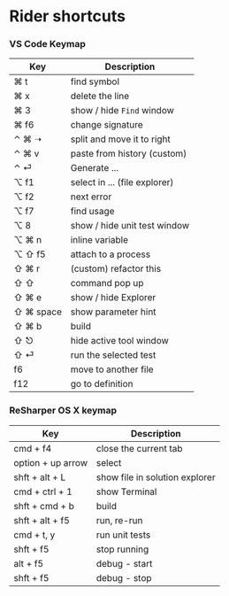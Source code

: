 # Rider shortcuts


### VS Code Keymap

Key | Description
-- | --
⌘ t | find symbol
⌘ x | delete the line
⌘ 3 | show / hide `Find` window
⌘ f6 | change signature
⌃ ⌘ ➝ | split and move it to right
⌃ ⌘ v | paste from history (custom)
⌃ ⏎ | Generate ...
⌥ f1 | select in ... (file explorer)
⌥ f2 | next error
⌥ f7 | find usage
⌥ 8 | show / hide unit test window
⌥ ⌘ n | inline variable
⌥ ⇧ f5 | attach to a process
⇧ ⌘ r | (custom) refactor this
⇧ ⇧ | command pop up
⇧ ⌘ e | show / hide Explorer
⇧ ⌘ space | show parameter hint
⇧ ⌘ b | build
⇧ ⎋ | hide active tool window
⇧ ⏎ | run the selected test
f6 | move to another file
f12 | go to definition

### ReSharper OS X keymap

Key | Description
-- | --
cmd + f4 | close the current tab
option + up arrow | select
shft + alt + L | show file in solution explorer
cmd + ctrl + 1 | show Terminal
shft + cmd + b | build
shft + alt + f5 | run, re-run
cmd + t, y | run unit tests
shft + f5 | stop running
alt + f5 | debug - start
shft + f5 | debug - stop
